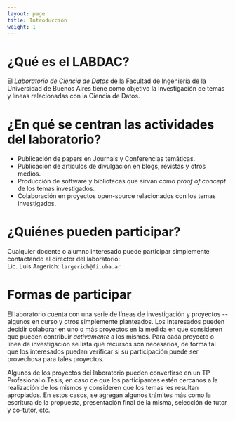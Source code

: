 ```yaml
---
layout: page
title: Introducción
weight: 1
---
```


¿Qué es el LABDAC?
================

El *Laboratorio de Ciencia de Datos* de la Facultad de Ingeniería de la 
Universidad de Buenos Aires tiene como objetivo la investigación de 
temas y líneas relacionadas con la Ciencia de Datos.

¿En qué se centran las actividades del laboratorio?
===========================================

* Publicación de papers en Journals y Conferencias temáticas.
* Publicación de artículos de divulgación en blogs, revistas y otros medios.
* Producción de software y bibliotecas que sirvan como *proof of concept*
de los temas investigados.
* Colaboración en proyectos open-source relacionados con los temas 
investigados.

¿Quiénes pueden participar?
===========================

Cualquier docente o alumno interesado puede participar simplemente contactando
al director del laboratorio:   
Lic. Luis Argerich: `largerich@fi.uba.ar`


Formas de participar
===================

El laboratorio cuenta con una serie de líneas de investigación y 
proyectos -- algunos en curso y otros simplemente planteados. 
Los interesados pueden decidir colaborar en uno o más proyectos en la medida
en que consideren que pueden contribuir *activamente* a los mismos. Para cada 
proyecto o línea de investigación se lista qué recursos son necesarios, de 
forma tal que los interesados puedan verificar si su participación puede ser
provechosa para tales proyectos.

Algunos de los proyectos del laboratorio pueden convertirse en un TP 
Profesional o Tesis, en caso de que los participantes estén cercanos a la 
realización de los mismos y consideren que los temas les resultan apropiados.
En estos casos, se agregan algunos trámites más como la escritura de 
la propuesta, presentación final de la misma, selección de tutor y 
co-tutor, etc. 

